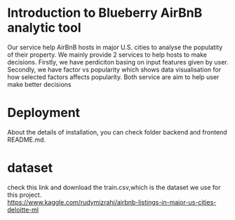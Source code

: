# Introduction to Blueberry AirBnB analytic tool

Our service help AirBnB hosts in major U.S. cities to analyse the populatity of their property.
We mainly provide 2 services to help hosts to make decisions. Firstly, we have perdiciton basing on input features given by user. Secondly, we have factor vs popularity which shows data visualisation for how selected factors affects popularity. Both service are aim to help user make better decisions

# Deployment
About the details of installation, you can check folder backend and frontend README.md.

# dataset
check this link and download the train.csv,which is the dataset we use for this project.  
https://www.kaggle.com/rudymizrahi/airbnb-listings-in-major-us-cities-deloitte-ml
